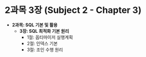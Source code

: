 
# 2과목 3장 (Subject 2 - Chapter 3)

* **2과목: SQL 기본 및 활용**
  * **3장: SQL 최적화 기본 원리**
    * 1절: 옵티마이저 실행계획
    * 2절: 인덱스 기본
    * 3절: 조인 수행 원리
